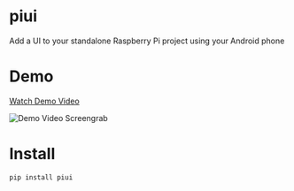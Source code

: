 piui
==============

Add a UI to your standalone Raspberry Pi project using your Android phone

Demo
====

[Watch Demo Video](http://www.youtube.com/watch?v=DV2i6T6mAgI)

![Demo Video Screengrab](http://blog.davidsingleton.org/static/ytpiui.png)


Install
=======
```
pip install piui
```

